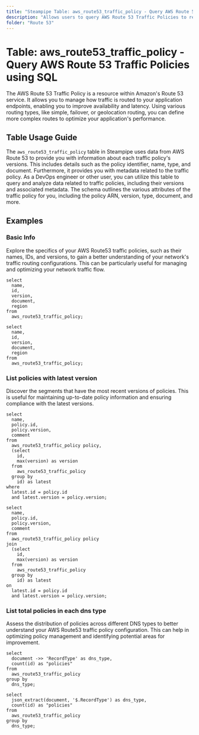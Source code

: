 ```yaml
---
title: "Steampipe Table: aws_route53_traffic_policy - Query AWS Route 53 Traffic Policies using SQL"
description: "Allows users to query AWS Route 53 Traffic Policies to retrieve information about each policy's versions, including the policy identifier, name, type, and document. This table also provides data related to the policy's associated metadata."
folder: "Route 53"
---
```


# Table: aws_route53_traffic_policy - Query AWS Route 53 Traffic Policies using SQL

The AWS Route 53 Traffic Policy is a resource within Amazon's Route 53 service. It allows you to manage how traffic is routed to your application endpoints, enabling you to improve availability and latency. Using various routing types, like simple, failover, or geolocation routing, you can define more complex routes to optimize your application's performance.

## Table Usage Guide

The `aws_route53_traffic_policy` table in Steampipe uses data from AWS Route 53 to provide you with information about each traffic policy's versions. This includes details such as the policy identifier, name, type, and document. Furthermore, it provides you with metadata related to the traffic policy. As a DevOps engineer or other user, you can utilize this table to query and analyze data related to traffic policies, including their versions and associated metadata. The schema outlines the various attributes of the traffic policy for you, including the policy ARN, version, type, document, and more.

## Examples

### Basic Info
Explore the specifics of your AWS Route53 traffic policies, such as their names, IDs, and versions, to gain a better understanding of your network's traffic routing configurations. This can be particularly useful for managing and optimizing your network traffic flow.

```sql+postgres
select
  name,
  id,
  version,
  document,
  region
from 
  aws_route53_traffic_policy;
```

```sql+sqlite
select
  name,
  id,
  version,
  document,
  region
from 
  aws_route53_traffic_policy;
```

### List policies with latest version
Discover the segments that have the most recent versions of policies. This is useful for maintaining up-to-date policy information and ensuring compliance with the latest versions.

```sql+postgres
select 
  name,
  policy.id,
  policy.version, 
  comment 
from 
  aws_route53_traffic_policy policy,
  (select
    id,
    max(version) as version
  from 
    aws_route53_traffic_policy 
  group by 
    id) as latest
where 
  latest.id = policy.id 
  and latest.version = policy.version;
```

```sql+sqlite
select 
  name,
  policy.id,
  policy.version, 
  comment 
from 
  aws_route53_traffic_policy policy
join 
  (select
    id,
    max(version) as version
  from 
    aws_route53_traffic_policy 
  group by 
    id) as latest
on 
  latest.id = policy.id 
  and latest.version = policy.version;
```

### List total policies in each dns type
Assess the distribution of policies across different DNS types to better understand your AWS Route53 traffic policy configuration. This can help in optimizing policy management and identifying potential areas for improvement.

```sql+postgres
select
  document ->> 'RecordType' as dns_type,
  count(id) as "policies"
from
  aws_route53_traffic_policy
group by 
  dns_type;
```

```sql+sqlite
select
  json_extract(document, '$.RecordType') as dns_type,
  count(id) as "policies"
from
  aws_route53_traffic_policy
group by 
  dns_type;
```